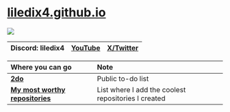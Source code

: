 # [liledix4.github.io](https://liledix4.github.io)

![](https://discord.com/api/guilds/984458237841637386/embed.png)

| Discord: liledix4 | [YouTube](https://youtube.com/@liledix4) | [X/Twitter](https://x.com/liledix4) |
| :---------------: | :--------------------------------------: | :---------------------------------: |

| Where you can go                                                              | Note                                                |
| :---------------------------------------------------------------------------- | :-------------------------------------------------- |
| **[2do](https://github.com/users/liledix4/projects/15)**                      | Public to-do list                                   |
| **[My most worthy repositories](https://github.com/stars/liledix4/lists/my)** | List where I add the coolest repositories I created |

